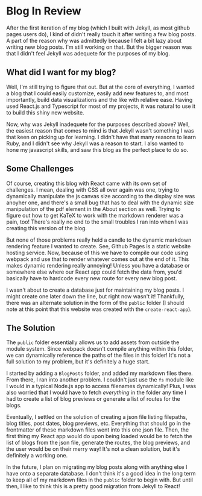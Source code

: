 # Blog In Review

After the first iteration of my blog (which I built with Jekyll, as most github pages users do), I kind of didn't really touch it after writing a few blog posts. A part of the reason why was admittedly because I felt a bit lazy about writing new blog posts. I'm still working on that. But the bigger reason was that I didn't feel Jekyll was adequete for the purposes of my blog.

## What did I want for my blog?

Well, I'm still trying to figure that out. But at the core of everything, I wanted a blog that I could easily customize, easily add new features to, and most importantly, build data visualizations and the like with relative ease. Having used React.js and Typescript for most of my projects, it was natural to use it to build this shiny new website.

Now, why was Jekyll inadequete for the purposes described above? Well, the easiest reason that comes to mind is that Jekyll wasn't something I was that keen on picking up for learning. I didn't have that many reasons to learn Ruby, and I didn't see why Jekyll was a reason to start. I also wanted to hone my javascript skills, and saw this blog as the perfect place to do so.

## Some Challenges

Of course, creating this blog with React came with its own set of challenges. I mean, dealing with CSS all over again was one, trying to dynamically manipulate the js canvas size according to the display size was anoyher one, and there's a small bug that has to deal with the dynamic size manipulation of the pdf element in the About section as well. Trying to figure out how to get KaTeX to work with the markdown renderer was a pain, too! There's really no end to the small troubles I ran into when I was creating this version of the blog.

But none of those problems really held a candle to the dynamic markdown rendering feature I wanted to create. See, Github Pages is a static website hosting service. Now, because of this we have to compile our code using webpack and use that to render whatever comes out at the end of it. This makes dynamic rendering really annoying! Unless you have a database or somewhere else where our React app could fetch the data from, you'd basically have to hardcode every new route for every new blog post.

I wasn't about to create a database just for maintaining my blog posts. I might create one later down the line, but right now wasn't it! Thankfully, there was an alternate solution in the form of the `public` folder (I should note at this point that this website was created with the `create-react-app`).

## The Solution

The `public` folder essentially allows us to add assets from outside the module system. Since webpack doesn't compile anything within this folder, we can dynamically reference the paths of the files in this folder! It's not a full solution to my problem, but it's definitely a huge start.

I started by adding a `BlogPosts` folder, and added my markdown files there. From there, I ran into another problem. I couldn't just use the `fs` module like I would in a typical Node.js app to access filenames dynamically! Plus, I was also worried that I would have to fetch _everything_ in the folder any time I had to create a list of blog previews or generate a list of routes for the blogs.

Eventually, I settled on the solution of creating a json file listing filepaths, blog titles, post dates, blog previews, etc. Everything that should go in the frontmatter of these markdown files went into this one json file. Then, the first thing my React app would do upon being loaded would be to fetch the list of blogs from the json file, generate the routes, the blog previews, and the user would be on their merry way! It's not a clean solution, but it's definitely a working one.

In the future, I plan on migrating my blog posts along with anything else I have onto a separate database. I don't think it's a good idea in the long term to keep all of my markdown files in the `public` folder to begin with. But until then, I like to think this is a pretty good migration from Jekyll to React!
